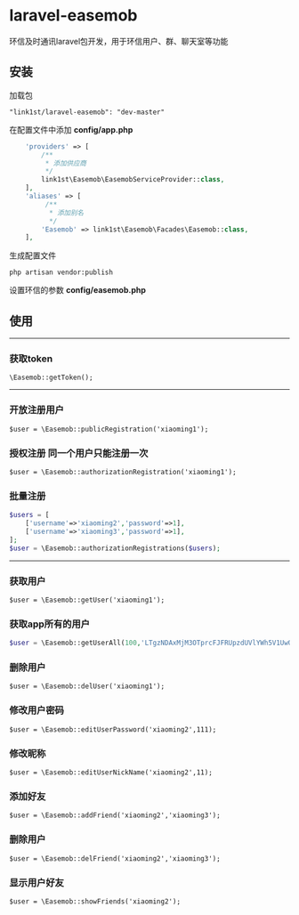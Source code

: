 # laravel-easemob
环信及时通讯laravel包开发，用于环信用户、群、聊天室等功能

## 安装
加载包

`"link1st/laravel-easemob": "dev-master"`

在配置文件中添加 **config/app.php**

```php
    'providers' => [
        /**
         * 添加供应商
         */
        link1st\Easemob\EasemobServiceProvider::class,
    ],
    'aliases' => [
         /**
          * 添加别名
          */
        'Easemob' => link1st\Easemob\Facades\Easemob::class,
    ],
```

生成配置文件

`php artisan vendor:publish`

设置环信的参数 **config/easemob.php**


## 使用
- - -
### 获取token
`\Easemob::getToken();`

- - -
### 开放注册用户
`$user = \Easemob::publicRegistration('xiaoming1');`

### 授权注册 同一个用户只能注册一次
`$user = \Easemob::authorizationRegistration('xiaoming1');`

### 批量注册
```php
$users = [
    ['username'=>'xiaoming2','password'=>1],
    ['username'=>'xiaoming3','password'=>1],
];
$user = \Easemob::authorizationRegistrations($users);
```

- - -
### 获取用户
`$user = \Easemob::getUser('xiaoming1');`

### 获取app所有的用户
```php
$user = \Easemob::getUserAll(100,'LTgzNDAxMjM3OTprcFJFRUpzdUVlYWh5V1UwQjNSbldR');
```

### 删除用户
`$user = \Easemob::delUser('xiaoming1');`

### 修改用户密码
`$user = \Easemob::editUserPassword('xiaoming2',111);`

### 修改昵称
`$user = \Easemob::editUserNickName('xiaoming2',11);`

### 添加好友
`$user = \Easemob::addFriend('xiaoming2','xiaoming3');`

### 删除用户
`$user = \Easemob::delFriend('xiaoming2','xiaoming3');`

### 显示用户好友
`$user = \Easemob::showFriends('xiaoming2');`